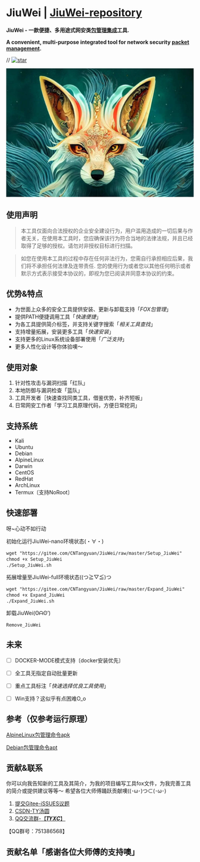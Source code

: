 # JiuWei | [JiuWei-repository](https://gitee.com/CNTangyuan/JiuWei-repository)

**JiuWei - 一款便捷、多用途式网安类<u>包管理集成</u>工具.**

**A convenient, multi-purpose integrated tool for network security <u>packet management</u>.**

// [![star](https://gitee.com/CNTangyuan/JiuWei/badge/star.svg?theme=dark)](https://gitee.com/CNTangyuan/JiuWei/stargazers)

![logo](img/logo.jpg)

## 使用声明

> 本工具仅面向合法授权的企业安全建设行为，用户滥用造成的一切后果与作者无关，在使用本工具时，您应确保该行为符合当地的法律法规，并且已经取得了足够的授权。请勿对非授权目标进行扫描。 

> 如您在使用本工具的过程中存在任何非法行为，您需自行承担相应后果，我们将不承担任何法律及连带责任. 您的使用行为或者您以其他任何明示或者默示方式表示接受本协议的，即视为您已阅读并同意本协议的约束。


## 优势&特点

- 为世面上众多的安全工具提供安装、更新与卸载支持「*FOX包管理*」
- 提供PATH便捷调用工具「*快速便捷*」
- 为各工具提供简介标签，并支持关键字搜索「*相关工具查找*」
- 支持增量拓展，安装更多工具「*快速安装*」
- 支持更多的Linux系统设备部署使用「*广泛支持*」
- 更多人性化设计等你体验噢～


## 使用对象

1. 针对性攻击与漏洞扫描「红队」
2. 本地防御与漏洞检查「蓝队」
3. 工具开发者［快速查找同类工具，借鉴优势，补齐短板」
4. 日常网安工作者「学习工具原理代码，方便日常挖洞」


## 支持系统

- Kali
- Ubuntu
- Debian
- AlpineLinux
- Darwin
- CentOS
- RedHat
- ArchLinux
- Termux〔支持NoRoot〕


## 快速部署

呀~心动不如行动

初始化运行JiuWei-nano环境状态(・∀・)

```
wget "https://gitee.com/CNTangyuan/JiuWei/raw/master/Setup_JiuWei"
chmod +x Setup_JiuWei
./Setup_JiuWei.sh
```

拓展增量至JiuWei-full环境状态((つ≧▽≦)つ

```
wget "https://gitee.com/CNTangyuan/JiuWei/raw/master/Expand_JiuWei"
chmod +x Expand_JiuWei
./Expand_JiuWei.sh
```

卸载JiuWei(ʘᗩʘ’)

```
Remove_JiuWei
```


## 未来

- [ ] DOCKER-MODE模式支持〔docker安装优先〕
- [ ] 全工具无指定自动批量更新
- [ ] 重点工具标注「*快速选择优良工具使用*」
- [ ] Win支持？这似乎有点困难O_o


## 参考（仅参考运行原理）

[AlpineLinux包管理命令apk](https://gitlab.alpinelinux.org/alpine/apk-tools)

[Debian包管理命令apt](https://salsa.debian.org/apt-team/apt)


## 贡献&联系

你可以向我告知新的工具及其简介，为我的项目编写工具fox文件，为我完善工具的简介或提供建议等等～
希望各位大师傅踊跃贡献噢((･ω･)つ⊂(･ω･)

1. [提交Gitee-iSSUES议题](https://gitee.com/CNTangyuan/JiuWei/issues)
2. [CSDN-TY汤圆](https://blog.csdn.net/qq_57851190)
3. [QQ交流群-【𝑻𝒀𝑿𝑪】](http://qm.qq.com/cgi-bin/qm/qr?_wv=1027&k=OVsNn-8iWP5HTTARzTNzfOcgCngXp3gH&authKey=03ZWzlYVvCH6Cpq2Pa7nIEqOFiXw2svp96C896bcZc4Rpg%2FTNk2c2F8asJ4U7tiK&noverify=0&group_code=751386568)

【QQ群号：751386568】


## 贡献名单「感谢各位大师傅的支持噢」


